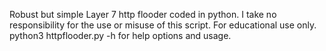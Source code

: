 Robust but simple Layer 7 http flooder coded in python. I take no responsibility for the use or misuse of this script. For educational use only. python3 httpflooder.py -h for help options and usage.
